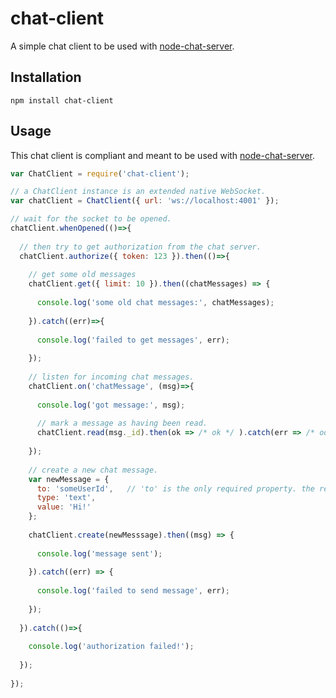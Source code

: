 # chat-client

A simple chat client to be used with <a href="https://github.com/ido-ofir/node-chat-server">node-chat-server</a>.

## Installation

```
npm install chat-client
```

## Usage

This chat client is compliant and meant to be used with <a href="https://github.com/ido-ofir/node-chat-server">node-chat-server</a>.

```js
var ChatClient = require('chat-client');

// a ChatClient instance is an extended native WebSocket.
var chatClient = ChatClient({ url: 'ws://localhost:4001' });

// wait for the socket to be opened.
chatClient.whenOpened(()=>{
  
  // then try to get authorization from the chat server.
  chatClient.authorize({ token: 123 }).then(()=>{
    
    // get some old messages
    chatClient.get({ limit: 10 }).then((chatMessages) => {
    
      console.log('some old chat messages:', chatMessages);
      
    }).catch((err)=>{
    
      console.log('failed to get messages', err);
      
    });
    
    // listen for incoming chat messages.
    chatClient.on('chatMessage', (msg)=>{
    
      console.log('got message:', msg);
      
      // mark a message as having been read. 
      chatClient.read(msg._id).then(ok => /* ok */ ).catch(err => /* oops.. */ );
      
    });
    
    // create a new chat message.
    var newMessage = {
      to: 'someUserId',   // 'to' is the only required property. the rest is up to you.
      type: 'text',
      value: 'Hi!'
    };
    
    chatClient.create(newMesssage).then((msg) => {
    
      console.log('message sent');
      
    }).catch((err) => {
    
      console.log('failed to send message', err);
      
    });
    
  }).catch(()=>{
  
    console.log('authorization failed!');
    
  });
  
});

```
